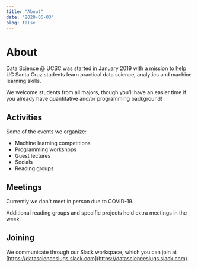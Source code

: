 ```yaml
---
title: "About"
date: "2020-06-03"
blog: false
---
```


# About

Data Science @ UCSC was started in January 2019 with a mission to help 
UC Santa Cruz students learn practical data science, analytics and machine 
learning skills.

We welcome students from all majors, though you’ll have an easier time 
if you already have quantitative and/or programming background!

## Activities

Some of the events we organize:
- Machine learning competitions
- Programming workshops
- Guest lectures
- Socials
- Reading groups

## Meetings

Currently we don't meet in person due to COVID-19.

Additional reading groups and specific projects hold extra meetings in the week.

## Joining

We communicate through our Slack workspace, which you can join at [https://datascienceslugs.slack.com](https://datascienceslugs.slack.com).



